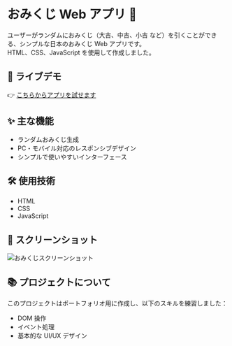 # おみくじ Web アプリ 🎴

ユーザーがランダムにおみくじ（大吉、中吉、小吉 など）を引くことができる、シンプルな日本のおみくじ Web アプリです。  
HTML、CSS、JavaScript を使用して作成しました。

## 🚀 ライブデモ
👉 [こちらからアプリを試せます](https://khanalganesh.github.io/mobileapp/)

## ✨ 主な機能
- ランダムおみくじ生成
- PC・モバイル対応のレスポンシブデザイン
- シンプルで使いやすいインターフェース

## 🛠️ 使用技術
- HTML
- CSS
- JavaScript

## 📸 スクリーンショット
![おみくじスクリーンショット](img/screenshot.png)

## 📚 プロジェクトについて
このプロジェクトはポートフォリオ用に作成し、以下のスキルを練習しました：
- DOM 操作
- イベント処理
- 基本的な UI/UX デザイン
